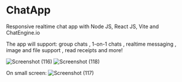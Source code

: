 # ChatApp

Responsive realtime chat app with Node JS, React JS, Vite and ChatEngine.io

The app will support:  group chats , 1-on-1 chats , realtime messaging , image and file support , read receipts and more!

![Screenshot (116)](https://github.com/SabriMnaouer/ChatApp/assets/86735102/79b456f3-04f4-40a0-9252-c906290b4d99)
![Screenshot (118)](https://github.com/SabriMnaouer/ChatApp/assets/86735102/5139562e-75be-4bff-8456-5d26af1de272)

On small screen:
![Screenshot (117)](https://github.com/SabriMnaouer/ChatApp/assets/86735102/06ea3dad-00d6-4080-a3a3-96e8af8faa6b)